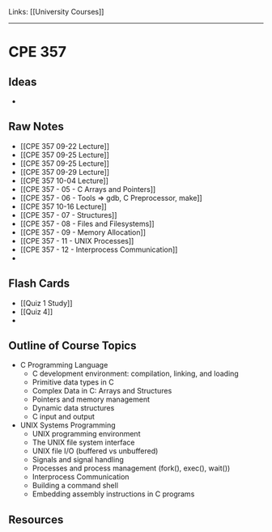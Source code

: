 Links: [[University Courses]]
___
# CPE 357

## Ideas
- 
## Raw Notes
- [[CPE 357 09-22 Lecture]]
- [[CPE 357 09-25 Lecture]]
- [[CPE 357 09-25 Lecture]]
- [[CPE 357 09-29 Lecture]]
- [[CPE 357 10-04 Lecture]]
- [[CPE 357 - 05 - C Arrays and Pointers]]
- [[CPE 357 - 06 - Tools => gdb, C Preprocessor, make]]
- [[CPE 357 10-16 Lecture]]
- [[CPE 357 - 07 - Structures]]
- [[CPE 357 - 08 - Files and Filesystems]]
- [[CPE 357 - 09 - Memory Allocation]]
- [[CPE 357 - 11 - UNIX Processes]]
- [[CPE 357 - 12 - Interprocess Communication]]
- 
## Flash Cards
- [[Quiz 1 Study]]
- [[Quiz 4]]
- 
## Outline of Course Topics
- C Programming Language
	- C development environment: compilation, linking, and loading
	- Primitive data types in C
	- Complex Data in C: Arrays and Structures
	- Pointers and memory management
	- Dynamic data structures
	- C input and output
- UNIX Systems Programming
	- UNIX programming environment
	- The UNIX file system interface
	- UNIX file I/O (buffered vs unbuffered)
	- Signals and signal handling
	- Processes and process management (fork(), exec(), wait())
	- Interprocess Communication
	- Building a command shell
	- Embedding assembly instructions in C programs
## Resources

